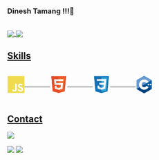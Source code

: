 
### Dinesh Tamang !!!👋

<!--
**DineshTamang/DineshTamang** is a ✨ _special_ ✨ repository because its `README.md` (this file) appears on your GitHub profile.

Here are some ideas to get you started:

- 🔭 I’m currently working on ...
- 🌱 I’m currently learning ...
- 👯 I’m looking to collaborate on ...
- 🤔 I’m looking for help with ...
- 💬 Ask me about ...
- 📫 How to reach me: ...
- 😄 Pronouns: ...
- ⚡ Fun fact: ...
-->
</br>

 <div>
  <a href="https://github.com/dinesh13088">
   <img align="center" height="170" src="https://github-readme-stats.vercel.app/api/top-langs/?username=DineshTamang&layout=compact&langs_count=16&theme=dracula"/>
  <img align="center" src="https://github-readme-stats.vercel.app/api?username=DineshTamang&show_icons=true&theme=dracula&include_all_commits=true&count_private=true&hide=issues"/>
</div>
 
 ## Skills
<div display: inline_block;"><br>

  <img height="40" align="center" alt="Dinesh-Js" height="30" width="40" src="https://raw.githubusercontent.com/devicons/devicon/master/icons/javascript/javascript-plain.svg">
 &nbsp;&nbsp;&nbsp;&nbsp;&nbsp;&nbsp;&nbsp;&nbsp;&nbsp;&nbsp;&nbsp;&nbsp;&nbsp;
  <img height="40" align="center" alt="Dinesh-HTML" height="30" width="40" src="https://raw.githubusercontent.com/devicons/devicon/master/icons/html5/html5-original.svg">
 &nbsp;&nbsp;&nbsp;&nbsp;&nbsp;&nbsp;&nbsp;&nbsp;&nbsp;&nbsp;&nbsp;&nbsp;&nbsp;
  <img height="40" align="center" alt="Dinesh-CSS" height="30" width="40" src="https://raw.githubusercontent.com/devicons/devicon/master/icons/css3/css3-original.svg">
 &nbsp;&nbsp;&nbsp;&nbsp;&nbsp;&nbsp;&nbsp;&nbsp;&nbsp;&nbsp;&nbsp;&nbsp;&nbsp;

  <img height="40" align="center" alt="Dinesh-Cplusplus" height="30" width="40" src="https://raw.githubusercontent.com/devicons/devicon/master/icons/cplusplus/cplusplus-original.svg">

  
</div>
  
</br>

## Contact 
<div> 
  <a href="https://www.linkedin.com/in/dinesh-tamang-57007a291/" target="_blank"><img src="https://img.shields.io/badge/-LinkedIn-%230077B5?style=for-the-badge&logo=linkedin&logoColor=white" target="_blank"></a> 

  <a href="https://www.instagram.com/simon.pradhananga/" target="_blank"><img src="https://img.shields.io/badge/-Instagram-%23E4405F?style=for-the-badge&logo=instagram&logoColor=white" target="_blank"></a>
  <a href = "mailto: dineshtamang1308@gmail.com"><img src="https://img.shields.io/badge/-Gmail-%23333?style=for-the-badge&logo=gmail&logoColor=white" target="_blank"></a>
 </br>
</br>
 
 
</div>
